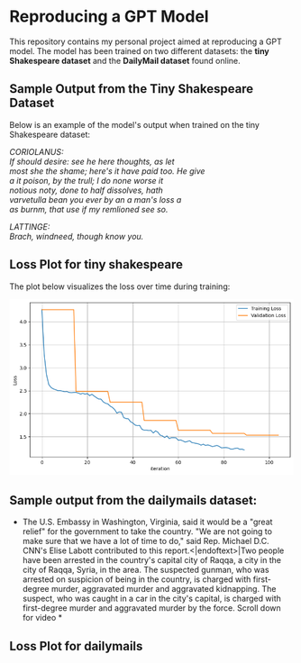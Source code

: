 # Reproducing a GPT Model

This repository contains my personal project aimed at reproducing a GPT model. The model has been trained on two different datasets: the **tiny Shakespeare dataset** and the **DailyMail dataset** found online.

## Sample Output from the Tiny Shakespeare Dataset

Below is an example of the model's output when trained on the tiny Shakespeare dataset:

*CORIOLANUS:  
If should desire: see he here thoughts, as let  
most she the shame; here's it have paid too. He give  
a it poison, by the trull; I do none worse it  
notious noty, done to half dissolves, hath  
varvetulla bean you ever by an a man's loss a  
as burnm, that use if my remlioned see so.*

*LATTINGE:  
Brach, windneed, though know you.*

## Loss Plot for tiny shakespeare

The plot below visualizes the loss over time during training:

![Loss Plot](https://github.com/Gianluca-Sasanelli/mygpt/blob/main/assets/losses-tinyshakespeare.png)


## Sample output from the dailymails dataset:

* The U.S. Embassy in Washington, Virginia, said it would be a "great relief" for the government to take the country. "We are not going to make sure that we have a lot of time to do," said Rep. Michael D.C. CNN's Elise Labott contributed to this report.<|endoftext>|Two people have been arrested in the country's capital city of Raqqa, a city in the city of Raqqa, Syria, in the area. The suspected gunman, who was arrested on suspicion of being in the country, is charged with first-degree murder, aggravated murder and aggravated kidnapping. The suspect, who was caught in a car in the city's capital, is charged with first-degree murder and aggravated murder by the force. Scroll down for video *

## Loss Plot for dailymails




